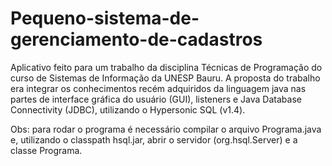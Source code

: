 # Pequeno-sistema-de-gerenciamento-de-cadastros
Aplicativo feito para um trabalho da disciplina Técnicas de Programação do curso de Sistemas de Informação da UNESP Bauru. A proposta do trabalho era integrar os conhecimentos recém adquiridos da linguagem java nas partes de interface gráfica do usuário (GUI), listeners e Java Database Connectivity (JDBC), utilizando o Hypersonic SQL (v1.4).

Obs: para rodar o programa é necessário compilar o arquivo Programa.java e, utilizando o classpath hsql.jar, abrir o servidor (org.hsql.Server) e a classe Programa.
